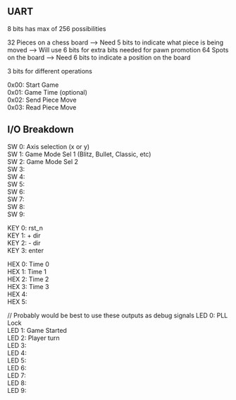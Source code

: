 ## UART
8 bits has max of 256 possibilities

32 Pieces on a chess board --> Need 5 bits to indicate what piece is being moved
--> Will use 6 bits for extra bits needed for pawn promotion
64 Spots on the board --> Need 6 bits to indicate a position on the board

3 bits for different operations

0x00: Start Game <br>
0x01: Game Time (optional) <br>
0x02: Send Piece Move <br>
0x03: Read Piece Move 

## I/O Breakdown
SW 0: Axis selection (x or y) <br>
SW 1: Game Mode Sel 1 (Blitz, Bullet, Classic, etc) <br>
SW 2: Game Mode Sel 2 <br>
SW 3: <br>
SW 4: <br>
SW 5: <br>
SW 6: <br>
SW 7: <br>
SW 8: <br>
SW 9: <br>

KEY 0: rst_n  <br>
KEY 1: + dir  <br>
KEY 2: - dir  <br>
KEY 3: enter  <br>

HEX 0: Time 0 <br>
HEX 1: Time 1 <br>
HEX 2: Time 2 <br>
HEX 3: Time 3 <br>
HEX 4: <br>
HEX 5: <br>

// Probably would be best to use these outputs as debug signals
LED 0: PLL Lock <br>
LED 1: Game Started <br>
LED 2: Player turn <br>
LED 3: <br>
LED 4: <br>
LED 5: <br>
LED 6: <br>
LED 7: <br>
LED 8: <br>
LED 9: <br>
